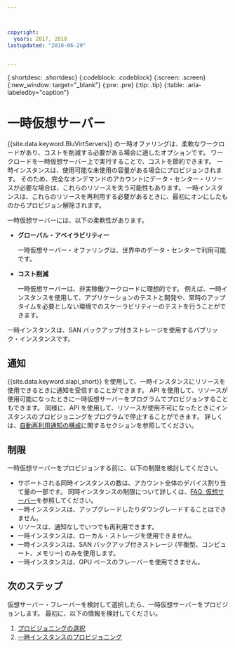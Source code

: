 ```yaml
---



copyright:
  years: 2017, 2018
lastupdated: "2018-06-29"


---
```


{:shortdesc: .shortdesc}
{:codeblock: .codeblock}
{:screen: .screen}
{:new_window: target="_blank"}
{:pre: .pre}
{:tip: .tip}
{:table: .aria-labeledby="caption"}

# 一時仮想サーバー
{{site.data.keyword.BluVirtServers}} の一時オファリングは、柔軟なワークロードがあり、コストを削減する必要がある場合に適したオプションです。 ワークロードを一時仮想サーバー上で実行することで、コストを節約できます。 一時インスタンスは、使用可能な未使用の容量がある場合にプロビジョンされます。 そのため、完全なオンデマンドのアカウントにデータ・センター・リソースが必要な場合は、これらのリソースを失う可能性もあります。 一時インスタンスは、これらのリソースを再利用する必要があるときに、最初にオンにしたものからプロビジョン解除されます。   

一時仮想サーバーには、以下の柔軟性があります。

* **グローバル・アベイラビリティー** 

    一時仮想サーバー・オファリングは、世界中のデータ・センターで利用可能です。
    
* **コスト削減** 

    一時仮想サーバーは、非実稼働ワークロードに理想的です。 例えば、一時インスタンスを使用して、アプリケーションのテストと開発や、常時のアップタイムを必要としない環境でのスケーラビリティーのテストを行うことができます。

一時インスタンスは、SAN バックアップ付きストレージを使用するパブリック・インスタンスです。

## 通知
{{site.data.keyword.slapi_short}} を使用して、一時インスタンスにリソースを使用できるときに通知を受信することができます。 API を使用して、リソースが使用可能になったときに一時仮想サーバーをプログラムでプロビジョンすることもできます。 同様に、API を使用して、リソースが使用不可になったときにインスタンスのプロビジョニングをプログラムで停止することができます。 詳しくは、[自動再利用通知の構成](configuring-automated-reclaim-notifications.html)に関するセクションを参照してください。

## 制限
一時仮想サーバーをプロビジョンする前に、以下の制限を検討してください。

* サポートされる同時インスタンスの数は、アカウント全体のデバイス割り当て量の一部です。 同時インスタンスの制限について詳しくは、[FAQ: 仮想サーバー](../vsi/vsi_faqs_vs.html#concurrent)を参照してください。
* 一時インスタンスは、アップグレードしたりダウングレードすることはできません。
* リソースは、通知なしでいつでも再利用できます。
* 一時インスタンスは、ローカル・ストレージを使用できません。
* 一時インスタンスは、SAN バックアップ付きストレージ (平衡型、コンピュート、メモリー) のみを使用します。
* 一時インスタンスは、GPU ベースのフレーバーを使用できません。


## 次のステップ

仮想サーバー・フレーバーを検討して選択したら、一時仮想サーバーをプロビジョンします。 最初に、以下の情報を検討してください。
1. [プロビジョニングの選択](../vsi/vsi_public_selections.html)
2. [一時インスタンスのプロビジョニング](../vsi/vsi_provision_transient.html)
